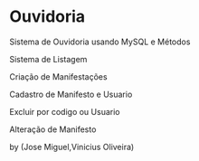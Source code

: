 # Ouvidoria
Sistema de Ouvidoria usando MySQL e Métodos

Sistema de Listagem 

Criação de Manifestações

Cadastro de Manifesto e Usuario 

Excluir por codigo ou Usuario

Alteração de Manifesto



by (Jose Miguel,Vinicius Oliveira)

